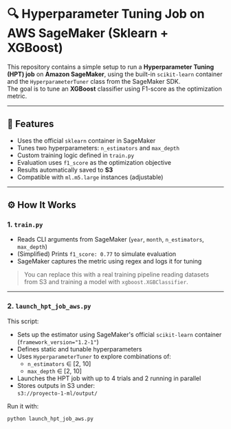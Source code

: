 # 🔍 Hyperparameter Tuning Job on AWS SageMaker (Sklearn + XGBoost)

This repository contains a simple setup to run a **Hyperparameter Tuning (HPT) job** on **Amazon SageMaker**, using the built-in `scikit-learn` container and the `HyperparameterTuner` class from the SageMaker SDK.  
The goal is to tune an **XGBoost** classifier using F1-score as the optimization metric.

---

## 🚀 Features

- Uses the official `sklearn` container in SageMaker  
- Tunes two hyperparameters: `n_estimators` and `max_depth`  
- Custom training logic defined in `train.py`  
- Evaluation uses `f1_score` as the optimization objective  
- Results automatically saved to **S3**  
- Compatible with `ml.m5.large` instances (adjustable)

---

## ⚙️ How It Works

### 1. `train.py`

- Reads CLI arguments from SageMaker (`year`, `month`, `n_estimators`, `max_depth`)
- (Simplified) Prints `f1_score: 0.77` to simulate evaluation
- SageMaker captures the metric using regex and logs it for tuning

> You can replace this with a real training pipeline reading datasets from S3 and training a model with `xgboost.XGBClassifier`.

---

### 2. `launch_hpt_job_aws.py`

This script:

- Sets up the estimator using SageMaker's official `scikit-learn` container (`framework_version="1.2-1"`)
- Defines static and tunable hyperparameters
- Uses `HyperparameterTuner` to explore combinations of:
  - `n_estimators` ∈ [2, 10]
  - `max_depth` ∈ [2, 10]
- Launches the HPT job with up to 4 trials and 2 running in parallel
- Stores outputs in S3 under:  
  `s3://proyecto-1-ml/output/`

Run it with:

```bash
python launch_hpt_job_aws.py
```


